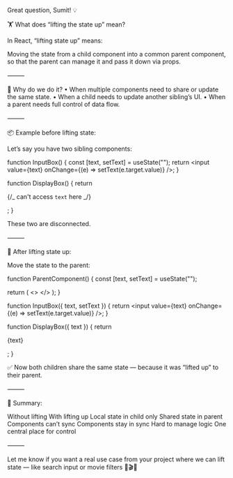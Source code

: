 Great question, Sumit! 💡

🏋️ What does “lifting the state up” mean?

In React, “lifting state up” means:

Moving the state from a child component into a common parent component, so that the parent can manage it and pass it down via props.

⸻

🧠 Why do we do it?
• When multiple components need to share or update the same state.
• When a child needs to update another sibling’s UI.
• When a parent needs full control of data flow.

⸻

📦 Example before lifting state:

Let’s say you have two sibling components:

function InputBox() {
const [text, setText] = useState("");
return <input value={text} onChange={(e) => setText(e.target.value)} />;
}

function DisplayBox() {
return <p>{/_ can't access `text` here _/}</p>;
}

These two are disconnected.

⸻

🔼 After lifting state up:

Move the state to the parent:

function ParentComponent() {
const [text, setText] = useState("");

return (
<>
<InputBox text={text} setText={setText} />
<DisplayBox text={text} />
</>
);
}

function InputBox({ text, setText }) {
return <input value={text} onChange={(e) => setText(e.target.value)} />;
}

function DisplayBox({ text }) {
return <p>{text}</p>;
}

✅ Now both children share the same state — because it was “lifted up” to their parent.

⸻

🔄 Summary:

Without lifting With lifting up
Local state in child only Shared state in parent
Components can’t sync Components stay in sync
Hard to manage logic One central place for control

⸻

Let me know if you want a real use case from your project where we can lift state — like search input or movie filters 🔎🎬✅
